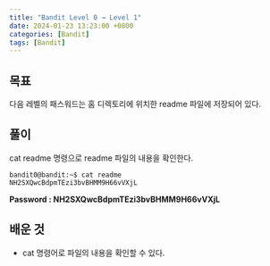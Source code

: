 ```yaml
---
title: "Bandit Level 0 → Level 1"
date: 2024-01-23 13:23:00 +0800
categories: [Bandit]
tags: [Bandit]
---
```


## 목표
다음 레벨의 패스워드는 홈 디렉토리에 위치한 readme 파일에 저장되어 있다.

## 풀이
cat readme 명령으로 readme 파일의 내용을 확인한다.
```shell
bandit0@bandit:~$ cat readme
NH2SXQwcBdpmTEzi3bvBHMM9H66vVXjL
```

**Password : NH2SXQwcBdpmTEzi3bvBHMM9H66vVXjL**

## 배운 것
- cat 명령어로 파일의 내용을 확인할 수 있다.